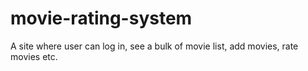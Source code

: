 # movie-rating-system
A site where user can log in, see a bulk of movie list, add movies, rate movies etc. 

